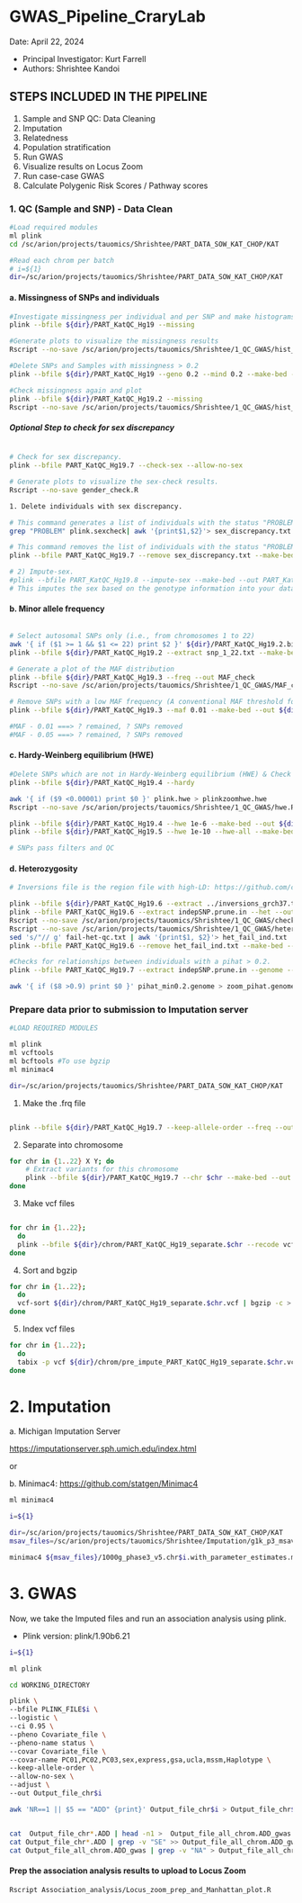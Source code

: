 # GWAS_Pipeline_CraryLab

Date: April 22, 2024


* Principal Investigator: Kurt Farrell
* Authors: Shrishtee Kandoi

## STEPS INCLUDED IN THE PIPELINE

1. Sample and SNP QC: Data Cleaning
2. Imputation
3. Relatedness
4. Population stratification
5. Run GWAS
6. Visualize results on Locus Zoom
7. Run case-case GWAS
8. Calculate Polygenic Risk Scores / Pathway scores


### 1. QC (Sample and SNP) - Data Clean

```bash
#Load required modules
ml plink
cd /sc/arion/projects/tauomics/Shrishtee/PART_DATA_SOW_KAT_CHOP/KAT

#Read each chrom per batch
# i=${1}
dir=/sc/arion/projects/tauomics/Shrishtee/PART_DATA_SOW_KAT_CHOP/KAT
```

#### a. Missingness of SNPs and individuals

```bash
#Investigate missingness per individual and per SNP and make histograms
plink --bfile ${dir}/PART_KatQC_Hg19 --missing

#Generate plots to visualize the missingness results
Rscript --no-save /sc/arion/projects/tauomics/Shrishtee/1_QC_GWAS/hist_miss.R

#Delete SNPs and Samples with missingness > 0.2
plink --bfile ${dir}/PART_KatQC_Hg19 --geno 0.2 --mind 0.2 --make-bed --out ${dir}/PART_KatQC_Hg19.2 -keep-allele-order

#Check missingness again and plot
plink --bfile ${dir}/PART_KatQC_Hg19.2 --missing
Rscript --no-save /sc/arion/projects/tauomics/Shrishtee/1_QC_GWAS/hist_miss.R
```


##### Optional Step to check for sex discrepancy

```bash

# Check for sex discrepancy.
plink --bfile PART_KatQC_Hg19.7 --check-sex --allow-no-sex

# Generate plots to visualize the sex-check results.
Rscript --no-save gender_check.R

1. Delete individuals with sex discrepancy.

# This command generates a list of individuals with the status "PROBLEM".
grep "PROBLEM" plink.sexcheck| awk '{print$1,$2}'> sex_discrepancy.txt

# This command removes the list of individuals with the status "PROBLEM".
plink --bfile PART_KatQC_Hg19.7 --remove sex_discrepancy.txt --make-bed --out PART_KatQC_Hg19.8

# 2) Impute-sex.
#plink --bfile PART_KatQC_Hg19.8 --impute-sex --make-bed --out PART_KatQC_Hg19.9
# This imputes the sex based on the genotype information into your data set.

```

#### b. Minor allele frequency

```bash

# Select autosomal SNPs only (i.e., from chromosomes 1 to 22)
awk '{ if ($1 >= 1 && $1 <= 22) print $2 }' ${dir}/PART_KatQC_Hg19.2.bim > snp_1_22.txt
plink --bfile ${dir}/PART_KatQC_Hg19.2 --extract snp_1_22.txt --make-bed --out ${dir}/PART_KatQC_Hg19.3

# Generate a plot of the MAF distribution
plink --bfile ${dir}/PART_KatQC_Hg19.3 --freq --out MAF_check
Rscript --no-save /sc/arion/projects/tauomics/Shrishtee/1_QC_GWAS/MAF_check.R

# Remove SNPs with a low MAF frequency (A conventional MAF threshold for a regular GWAS is between 0.01 or 0.05, depending on sample size)
plink --bfile ${dir}/PART_KatQC_Hg19.3 --maf 0.01 --make-bed --out ${dir}/PART_KatQC_Hg19.4

#MAF - 0.01 ===> ? remained, ? SNPs removed
#MAF - 0.05 ===> ? remained, ? SNPs removed

```

#### c. Hardy-Weinberg equilibrium (HWE)

```bash
#Delete SNPs which are not in Hardy-Weinberg equilibrium (HWE) & Check the distribution of HWE p-values of all SNPs
plink --bfile ${dir}/PART_KatQC_Hg19.4 --hardy

awk '{ if ($9 <0.00001) print $0 }' plink.hwe > plinkzoomhwe.hwe
Rscript --no-save /sc/arion/projects/tauomics/Shrishtee/1_QC_GWAS/hwe.R

plink --bfile ${dir}/PART_KatQC_Hg19.4 --hwe 1e-6 --make-bed --out ${dir}/PART_KatQC_Hg19.5
plink --bfile ${dir}/PART_KatQC_Hg19.5 --hwe 1e-10 --hwe-all --make-bed --out ${dir}/PART_KatQC_Hg19.6

# SNPs pass filters and QC

```

#### d. Heterozygosity

```bash
# Inversions file is the region file with high-LD: https://github.com/cran/plinkQC/blob/master/inst/extdata/high-LD-regions-hg19-GRCh37.txt

plink --bfile ${dir}/PART_KatQC_Hg19.6 --extract ../inversions_grch37.txt --range --indep-pairwise 50 5 0.2 --out indepSNP
plink --bfile PART_KatQC_Hg19.6 --extract indepSNP.prune.in --het --out R_check
Rscript --no-save /sc/arion/projects/tauomics/Shrishtee/1_QC_GWAS/check_heterozygosity_rate.R
Rscript --no-save /sc/arion/projects/tauomics/Shrishtee/1_QC_GWAS/heterozygosity_outliers_list.R
sed 's/"// g' fail-het-qc.txt | awk '{print$1, $2}'> het_fail_ind.txt
plink --bfile PART_KatQC_Hg19.6 --remove het_fail_ind.txt --make-bed --out PART_KatQC_Hg19.7

```

```bash
#Checks for relationships between individuals with a pihat > 0.2.
plink --bfile PART_KatQC_Hg19.7 --extract indepSNP.prune.in --genome --min 0.2 --out pihat_min0.2

awk '{ if ($8 >0.9) print $0 }' pihat_min0.2.genome > zoom_pihat.genome


```

### Prepare data prior to submission to Imputation server


```bash
#LOAD REQUIRED MODULES

ml plink
ml vcftools
ml bcftools #To use bgzip
ml minimac4

dir=/sc/arion/projects/tauomics/Shrishtee/PART_DATA_SOW_KAT_CHOP/KAT
```

1. Make the .frq file

```bash

plink --bfile ${dir}/PART_KatQC_Hg19.7 --keep-allele-order --freq --out ${dir}/PART_KatQC_Hg19.7 --allow-no-sex
```
2. Separate into chromosome

```bash
for chr in {1..22} X Y; do
    # Extract variants for this chromosome
    plink --bfile ${dir}/PART_KatQC_Hg19.7 --chr $chr --make-bed --out ${dir}/chrom/PART_KatQC_Hg19_separate.$chr
done
```

3. Make vcf files

```bash

for chr in {1..22};
  do
  plink --bfile ${dir}/chrom/PART_KatQC_Hg19_separate.$chr --recode vcf --chr $chr --out ${dir}/chrom/PART_KatQC_Hg19_separate.$chr --allow-no-sex
done
```

4. Sort and bgzip

```bash
for chr in {1..22};
  do
  vcf-sort ${dir}/chrom/PART_KatQC_Hg19_separate.$chr.vcf | bgzip -c > ${dir}/chrom/pre_impute_PART_KatQC_Hg19_separate.$chr.vcf.gz
done
```

5. Index vcf files

```bash
for chr in {1..22};
  do
  tabix -p vcf ${dir}/chrom/pre_impute_PART_KatQC_Hg19_separate.$chr.vcf.gz
done
```


# 2. Imputation

a. Michigan Imputation Server

https://imputationserver.sph.umich.edu/index.html

<!-- Build: hg19
Reference Panel: 1000g-phase-3-v5 (hg19)
Population: mixed
Phasing: eagle
Mode: imputation -->

or 

b. Minimac4: https://github.com/statgen/Minimac4

<!-- Reference panel: https://share.sph.umich.edu/minimac4/panels/ -->

```bash
ml minimac4

i=${1}

dir=/sc/arion/projects/tauomics/Shrishtee/PART_DATA_SOW_KAT_CHOP/KAT
msav_files=/sc/arion/projects/tauomics/Shrishtee/Imputation/g1k_p3_msav_files_with_estimates

minimac4 ${msav_files}/1000g_phase3_v5.chr$i.with_parameter_estimates.msav ${dir}/chrom/pre_impute_PART_KatQC_Hg19_separate.$i.vcf.gz -o ${dir}/Imputed/imputed_PART_KatQC_Hg19_separate.$i.vcf.gz

```

# 3. GWAS

Now, we take the Imputed files and run an association analysis using plink.
* Plink version: plink/1.90b6.21

```bash
i=${1}

ml plink

cd WORKING_DIRECTORY

plink \
--bfile PLINK_FILE$i \
--logistic \
--ci 0.95 \
--pheno Covariate_file \
--pheno-name status \
--covar Covariate_file \
--covar-name PC01,PC02,PC03,sex,express,gsa,ucla,mssm,Haplotype \
--keep-allele-order \
--allow-no-sex \
--adjust \
--out Output_file_chr$i

awk 'NR==1 || $5 == "ADD" {print}' Output_file_chr$i > Output_file_chr$i.ADD


cat  Output_file_chr*.ADD | head -n1 >  Output_file_all_chrom.ADD_gwas
cat Output_file_chr*.ADD | grep -v "SE" >> Output_file_all_chrom.ADD_gwas
cat Output_file_all_chrom.ADD_gwas | grep -v "NA" > Output_file_all_chrom.ADD_gwas_without_NA

```

#### Prep the association analysis results to upload to Locus Zoom
```Rscript Association_analysis/Locus_zoom_prep_and_Manhattan_plot.R ```



